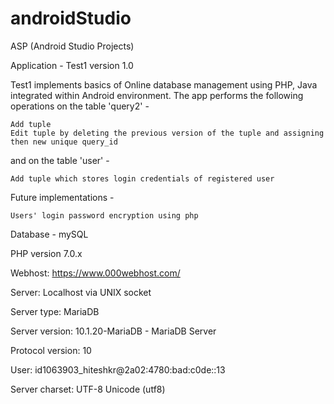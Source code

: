 # androidStudio
ASP (Android Studio Projects)

Application - Test1 version 1.0

Test1 implements basics of Online database management using PHP, Java integrated within Android environment.
The app performs the following operations on the table 'query2' - 

    Add tuple
    Edit tuple by deleting the previous version of the tuple and assigning then new unique query_id
and on the table 'user' -

    Add tuple which stores login credentials of registered user

Future implementations -

    Users' login password encryption using php
    

Database - mySQL

PHP version 7.0.x

Webhost: https://www.000webhost.com/

Server: Localhost via UNIX socket

Server type: MariaDB

Server version: 10.1.20-MariaDB - MariaDB Server

Protocol version: 10

User: id1063903_hiteshkr@2a02:4780:bad:c0de::13

Server charset: UTF-8 Unicode (utf8)




